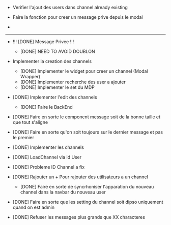 - Verifier l'ajout des users dans channel already existing

- Faire la fonction pour creer un message prive depuis le modal

- 

-----------------------------------------------------------
- !!! [DONE] Message Privee !!!
	- [DONE] NEED TO AVOID DOUBLON

- Implementer la creation des channels
	- [DONE] Implementer le widget pour creer un channel (Modal Wrapper)
	- [DONE] Implementer recherche des user a ajouter
	- [DONE] Implementer le set du MDP

- [DONE] Implementer l'edit des channels
	- [DONE] Faire le BackEnd

- [DONE] Faire en sorte le component message soit de la bonne taille et que tout s'aligne

- [DONE] Faire en sorte qu'on soit toujours sur le dernier message et pas le premier

- [DONE] Implementer les channels
- [DONE] LoadChannel via id User
- [DONE] Probleme ID Channel a fix

- [DONE] Rajouter un + Pour rajouter des utilisateurs a un channel
	- [DONE] Faire en sorte de syncrhoniser l'apparation du nouveau channel dans la navbar du nouveau user

- [DONE] Faire en sorte que les setting du channel soit dipso uniquement quand on est admin

- [DONE] Refuser les messages plus grands que XX characteres